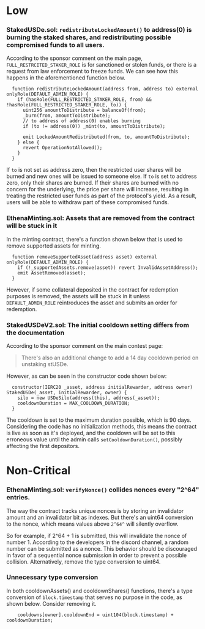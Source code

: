 # Low

### StakedUSDe.sol: `redistributeLockedAmount()` to address(0) is burning the staked shares, and redistributing possible compromised funds to all users.

According to the sponsor comment on the main page, `FULL_RESTRCITED_STAKER_ROLE` is for sanctioned or stolen funds, or there is a request from law enforcement to freeze funds. We can see how this happens in the aforementioned function below.

```solidity
  function redistributeLockedAmount(address from, address to) external onlyRole(DEFAULT_ADMIN_ROLE) {
    if (hasRole(FULL_RESTRICTED_STAKER_ROLE, from) && !hasRole(FULL_RESTRICTED_STAKER_ROLE, to)) {
      uint256 amountToDistribute = balanceOf(from);
      _burn(from, amountToDistribute);
      // to address of address(0) enables burning
      if (to != address(0)) _mint(to, amountToDistribute);

      emit LockedAmountRedistributed(from, to, amountToDistribute);
    } else {
      revert OperationNotAllowed();
    }
  }
```

If `to` is not set as address zero, then the restricted user shares will be burned and new ones will be issued to someone else. If `to` is set to address zero, only their shares are burned. If their shares are burned with no concern for the underlying, the price per share will increase, resulting in treating the restricted user funds as part of the protocol's yield. As a result, users will be able to withdraw part of these compromised funds.

### EthenaMinting.sol: Assets that are removed from the contract will be stuck in it

In the minting contract, there's a function shown below that is used to remove supported assets for minting.

```solidity
  function removeSupportedAsset(address asset) external onlyRole(DEFAULT_ADMIN_ROLE) {
    if (!_supportedAssets.remove(asset)) revert InvalidAssetAddress();
    emit AssetRemoved(asset);
  }
```

However, if some collateral deposited in the contract for redemption purposes is removed, the assets will be stuck in it unless `DEFAULT_ADMIN_ROLE` reintroduces the asset and submits an order for redemption.

### StakedUSDeV2.sol: The initial cooldown setting differs from the documentation

According to the sponsor comment on the main contest page:

>There's also an additional change to add a 14 day cooldown period on unstaking stUSDe.

However, as can be seen in the constructor code shown below:

```solidity
  constructor(IERC20 _asset, address initialRewarder, address owner) StakedUSDe(_asset, initialRewarder, owner) {
    silo = new USDeSilo(address(this), address(_asset));
    cooldownDuration = MAX_COOLDOWN_DURATION; 
  }
```
The cooldown is set to the maximum duration possible, which is 90 days. Considering the code has no initialization methods, this means the contract is live as soon as it's deployed, and the cooldown will be set to this erroneous value until the admin calls `setCooldownDuration()`, possibly affecting the first depositors.

# Non-Critical

### EthenaMinting.sol: `verifyNonce()` collides nonces every "2^64" entries.

The way the contract tracks unique nonces is by storing an invalidator amount and an invalidator bit as indexes. But there's an uint64 conversion to the nonce, which means values above `2^64^` will silently overflow.

So for example, if 2^64 + 1 is submitted, this will invalidate the nonce of number 1. According to the developers in the discord channel, a random number can be submitted as a nonce. This behavior should be discouraged in favor of a sequential nonce submission in order to prevent a possible collision. Alternatively, remove the type conversion to uint64.

### Unnecessary type conversion

In both cooldownAssets() and cooldownShares() functions, there's a type conversion of `block.timestamp` that serves no purpose in the code, as shown below. Consider removing it.

```solidity
    cooldowns[owner].cooldownEnd = uint104(block.timestamp) + cooldownDuration;
```